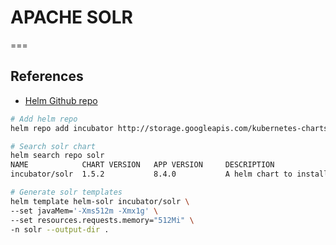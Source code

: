 # APACHE SOLR
===
## References
- [Helm Github repo](https://github.com/lucidworks/solr-helm-chart/tree/master/solr)

```bash
# Add helm repo
helm repo add incubator http://storage.googleapis.com/kubernetes-charts-incubator

# Search solr chart
helm search repo solr
NAME            CHART VERSION   APP VERSION     DESCRIPTION                                       
incubator/solr  1.5.2           8.4.0           A helm chart to install Apache Solr: http://luc...

# Generate solr templates
helm template helm-solr incubator/solr \
--set javaMem='-Xms512m -Xmx1g' \
--set resources.requests.memory="512Mi" \
-n solr --output-dir .
```